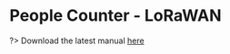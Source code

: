 # People Counter - LoRaWAN

?> Download the latest manual <a href="./pdf/IMB - 11 - IMBUILDINGS - People Counter - LoRaWAN - Manual v1.5.pdf">here</a>